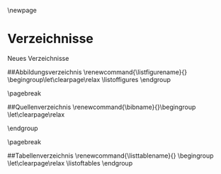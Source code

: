 \newpage

# Verzeichnisse
Neues Verzeichnisse


##Abbildungsverzeichnis
\renewcommand{\listfigurename}{} \begingroup\let\clearpage\relax
\listoffigures
\endgroup

\pagebreak

##Quellenverzeichnis
\renewcommand{\bibname}{}\begingroup \let\clearpage\relax

\endgroup

\pagebreak

##Tabellenverzeichnis
\renewcommand{\listtablename}{} \begingroup \let\clearpage\relax
\listoftables
\endgroup

